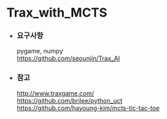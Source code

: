 # Trax_with_MCTS

+ ### 요구사항
  pygame, numpy  
  <https://github.com/seounjin/Trax_AI>

+ ### 참고
  <http://www.traxgame.com/>  
  <https://github.com/brilee/python_uct>  
  <https://github.com/hayoung-kim/mcts-tic-tac-toe>
